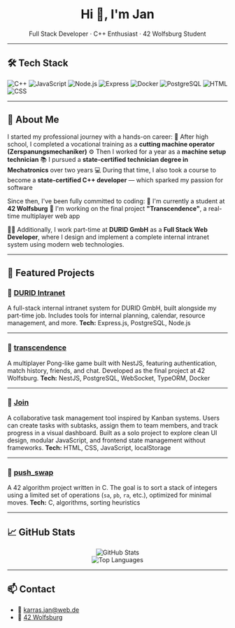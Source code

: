 <h1 align="center">Hi 👋, I'm Jan</h1>

<p align="center">
  Full Stack Developer · C++ Enthusiast · 42 Wolfsburg Student
</p>

---

## 🛠️ Tech Stack

![C++](https://img.shields.io/badge/-C++-00599C?style=flat&logo=c%2B%2B&logoColor=white)
![JavaScript](https://img.shields.io/badge/-JavaScript-F7DF1E?style=flat&logo=javascript&logoColor=black)
![Node.js](https://img.shields.io/badge/-Node.js-339933?style=flat&logo=nodedotjs&logoColor=white)
![Express](https://img.shields.io/badge/-Express-000000?style=flat&logo=express&logoColor=white)
![Docker](https://img.shields.io/badge/-Docker-2496ED?style=flat&logo=docker&logoColor=white)
![PostgreSQL](https://img.shields.io/badge/-PostgreSQL-4169E1?style=flat&logo=postgresql&logoColor=white)
![HTML](https://img.shields.io/badge/-HTML-E34F26?style=flat&logo=html5&logoColor=white)
![CSS](https://img.shields.io/badge/-CSS-1572B6?style=flat&logo=css3&logoColor=white)

---

## 📘 About Me

I started my professional journey with a hands-on career:
🔧 After high school, I completed a vocational training as a **cutting machine operator (Zerspanungsmechaniker)**
⚙️ Then I worked for a year as a **machine setup technician**
📚 I pursued a **state-certified technician degree in Mechatronics** over two years
💻 During that time, I also took a course to become a **state-certified C++ developer** — which sparked my passion for software

Since then, I've been fully committed to coding:
🚀 I'm currently a student at **42 Wolfsburg**
🎯 I'm working on the final project **"Transcendence"**, a real-time multiplayer web app

🧑‍💼 Additionally, I work part-time at **DURID GmbH** as a **Full Stack Web Developer**, where I design and implement a complete internal intranet system using modern web technologies.

---

## 📂 Featured Projects

### 🔹 [DURID Intranet](https://github.com/JanKarras/push_swap)
A full-stack internal intranet system for DURID GmbH, built alongside my part-time job.
Includes tools for internal planning, calendar, resource management, and more.
**Tech:** Express.js, PostgreSQL, Node.js

---

### 🔹 [transcendence](https://github.com/JanKarras/transcendence)
A multiplayer Pong-like game built with NestJS, featuring authentication, match history, friends, and chat.
Developed as the final project at 42 Wolfsburg.
**Tech:** NestJS, PostgreSQL, WebSocket, TypeORM, Docker

---

### 🔹 [Join](https://github.com/JanKarras/Join)
A collaborative task management tool inspired by Kanban systems.
Users can create tasks with subtasks, assign them to team members, and track progress in a visual dashboard.
Built as a solo project to explore clean UI design, modular JavaScript, and frontend state management without frameworks.
**Tech:** HTML, CSS, JavaScript, localStorage

---

### 🔹 [push_swap](https://github.com/JanKarras/push_swap)
A 42 algorithm project written in C.
The goal is to sort a stack of integers using a limited set of operations (`sa`, `pb`, `ra`, etc.), optimized for minimal moves.
**Tech:** C, algorithms, sorting heuristics

---






## 📈 GitHub Stats

<p align="center">
  <img src="https://github-readme-stats.vercel.app/api?username=JanKarras&show_icons=true&theme=radical" alt="GitHub Stats" />
  <br/>
  <img src="https://github-readme-stats.vercel.app/api/top-langs/?username=JanKarras&layout=compact&theme=radical" alt="Top Languages" />
</p>

---

## 📫 Contact

- 📧 karras.jan@web.de
- 🏫 [42 Wolfsburg](https://42wolfsburg.de/)
